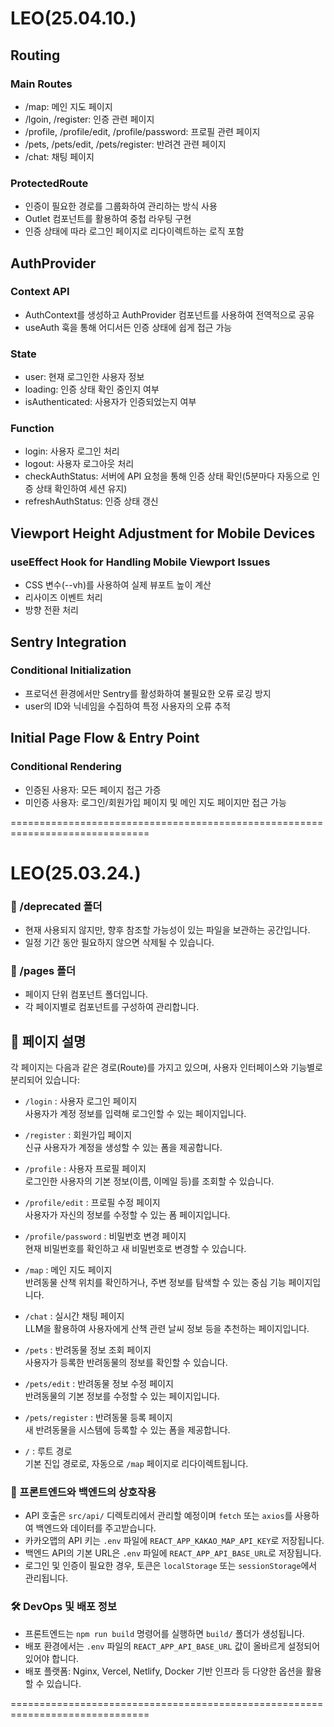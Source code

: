 # LEO(25.04.10.)
## Routing
### Main Routes
- /map: 메인 지도 페이지
- /lgoin, /register: 인증 관련 페이지
- /profile, /profile/edit, /profile/password: 프로필 관련 페이지
- /pets, /pets/edit, /pets/register: 반려견 관련 페이지
- /chat: 채팅 페이지
### ProtectedRoute
- 인증이 필요한 경로를 그룹화하여 관리하는 방식 사용
- Outlet 컴포넌트를 활용하여 중첩 라우팅 구현
- 인증 상태에 따라 로그인 페이지로 리다이렉트하는 로직 포함



## AuthProvider
### Context API
- AuthContext를 생성하고 AuthProvider 컴포넌트를 사용하여 전역적으로 공유
- useAuth 훅을 통해 어디서든 인증 상태에 쉽게 접근 가능
### State
- user: 현재 로그인한 사용자 정보
- loading: 인증 상태 확인 중인지 여부
- isAuthenticated: 사용자가 인증되었는지 여부
### Function
- login: 사용자 로그인 처리
- logout: 사용자 로그아웃 처리
- checkAuthStatus: 서버에 API 요청을 통해 인증 상태 확인(5분마다 자동으로 인증 상태 확인하여 세션 유지)
- refreshAuthStatus: 인증 상태 갱신



## Viewport Height Adjustment for Mobile Devices
### useEffect Hook for Handling Mobile Viewport Issues
- CSS 변수(--vh)를 사용하여 실제 뷰포트 높이 계산
- 리사이즈 이벤트 처리
- 방향 전환 처리



## Sentry Integration
### Conditional Initialization
- 프로덕션 환경에서만 Sentry를 활성화하여 불필요한 오류 로깅 방지
- user의 ID와 닉네임을 수집하여 특정 사용자의 오류 추적


## Initial Page Flow & Entry Point
### Conditional Rendering
- 인증된 사용자: 모든 페이지 접근 가증
- 미인증 사용자: 로그인/회원가입 페이지 및 메인 지도 페이지만 접근 가능


==============================================================================


# LEO(25.03.24.)
### 📂 /deprecated 폴더
- 현재 사용되지 않지만, 향후 참조할 가능성이 있는 파일을 보관하는 공간입니다.
- 일정 기간 동안 필요하지 않으면 삭제될 수 있습니다.

### 📂 /pages 폴더
- 페이지 단위 컴포넌트 폴더입니다.
- 각 페이지별로 컴포넌트를 구성하여 관리합니다.

## 📄 페이지 설명

각 페이지는 다음과 같은 경로(Route)를 가지고 있으며, 사용자 인터페이스와 기능별로 분리되어 있습니다:

- `/login` : 사용자 로그인 페이지  
  사용자가 계정 정보를 입력해 로그인할 수 있는 페이지입니다.

- `/register` : 회원가입 페이지  
  신규 사용자가 계정을 생성할 수 있는 폼을 제공합니다.

- `/profile` : 사용자 프로필 페이지  
  로그인한 사용자의 기본 정보(이름, 이메일 등)를 조회할 수 있습니다.

- `/profile/edit` : 프로필 수정 페이지  
  사용자가 자신의 정보를 수정할 수 있는 폼 페이지입니다.

- `/profile/password` : 비밀번호 변경 페이지  
  현재 비밀번호를 확인하고 새 비밀번호로 변경할 수 있습니다.

- `/map` : 메인 지도 페이지  
  반려동물 산책 위치를 확인하거나, 주변 정보를 탐색할 수 있는 중심 기능 페이지입니다.

- `/chat` : 실시간 채팅 페이지  
  LLM을 활용하여 사용자에게 산책 관련 날씨 정보 등을 추천하는 페이지입니다.

- `/pets` : 반려동물 정보 조회 페이지  
  사용자가 등록한 반려동물의 정보를 확인할 수 있습니다.

- `/pets/edit` : 반려동물 정보 수정 페이지  
  반려동물의 기본 정보를 수정할 수 있는 페이지입니다.

- `/pets/register` : 반려동물 등록 페이지  
  새 반려동물을 시스템에 등록할 수 있는 폼을 제공합니다.

- `/` : 루트 경로  
  기본 진입 경로로, 자동으로 `/map` 페이지로 리다이렉트됩니다.



### 🔗 프론트엔드와 백엔드의 상호작용
- API 호출은 `src/api/` 디렉토리에서 관리할 예정이며 `fetch` 또는 `axios`를 사용하여 백엔드와 데이터를 주고받습니다.
- 카카오맵의 API 키는 `.env` 파일에 `REACT_APP_KAKAO_MAP_API_KEY`로 저장됩니다.
- 백엔드 API의 기본 URL은 `.env` 파일에 `REACT_APP_API_BASE_URL`로 저장됩니다.
- 로그인 및 인증이 필요한 경우, 토큰은 `localStorage` 또는 `sessionStorage`에서 관리됩니다.

### 🛠️ DevOps 및 배포 정보
- 프론트엔드는 `npm run build` 명령어를 실행하면 `build/` 폴더가 생성됩니다.
- 배포 환경에서는 `.env` 파일의 `REACT_APP_API_BASE_URL` 값이 올바르게 설정되어 있어야 합니다.
- 배포 플랫폼: Nginx, Vercel, Netlify, Docker 기반 인프라 등 다양한 옵션을 활용할 수 있습니다.


==============================================================================


